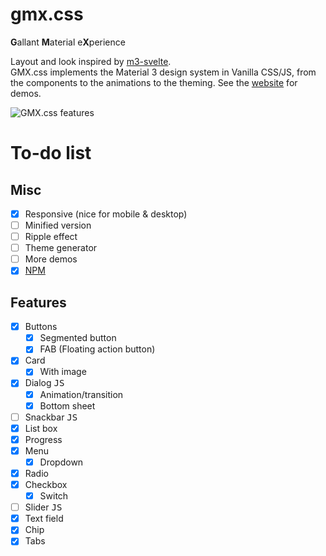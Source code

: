 # gmx.css

**G**allant **M**aterial e**X**perience

Layout and look inspired by [m3-svelte](https://github.com/KTibow/m3-svelte).  
GMX.css implements the Material 3 design system in Vanilla CSS/JS, from the components to the animations to the theming. See the [website](http://ligmatv.is-a.dev/gmx.css/) for demos.

![GMX.css features](https://github.com/user-attachments/assets/fdf35b72-6b9c-4143-9d65-17af5d3d2919)

# To-do list

## Misc

- [x] Responsive (nice for mobile & desktop)
- [ ] Minified version
- [ ] Ripple effect
- [ ] Theme generator
- [ ] More demos
- [x] [NPM](https://www.npmjs.com/package/gmx.css)

## Features

- [x] Buttons
  - [x] Segmented button
  - [x] FAB (Floating action button)
- [x] Card
  - [x] With image
- [x] Dialog <kbd>JS</kbd>
  - [x] Animation/transition
  - [x] Bottom sheet
- [ ] Snackbar <kbd>JS</kbd>
- [x] List box
- [x] Progress
- [x] Menu
  - [x] Dropdown
- [x] Radio
- [x] Checkbox
  - [x] Switch
- [ ] Slider <kbd>JS</kbd>
- [x] Text field
- [x] Chip
- [x] Tabs
